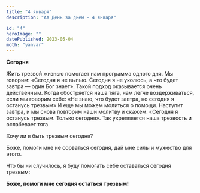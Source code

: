 ```yaml
---
title: "4 января"
description: "АА День за днем - 4 января"

id: "4"
heroImage: ""
datePublished: 2023-05-04
moth: "yanvar"
---
```


**Сегодня**

Жить трезвой жизнью помогает нам программа одного дня. Мы говорим: «Сегодня я
не выпью. Сегодня я не уколюсь, а что будет завтра — один Бог знает». Такой
подход оказывается очень действенным. Когда обостряется наша тяга, нам легче
воздерживаться, если мы говорим себе: «He знаю, что будет завтра, но сегодня я
останусь трезвым» И еще мы можем молиться о помощи. Наступит завтра, и мы
снова повторим наши молитву и скажем. «Сегодня я останусь трезвым. Только
сегодня». Так укрепляется наша трезвость и ослабевает тяга.

Хочу ли я быть трезвым сегодня?

Боже, помоги мне не сорваться сегодня, дай мне силы и мужество для этого.

Что бы ни случилось, я буду помогать себе оставаться сегодня трезвым:

**Боже, помоги мне сегодня остаться трезвым!**
